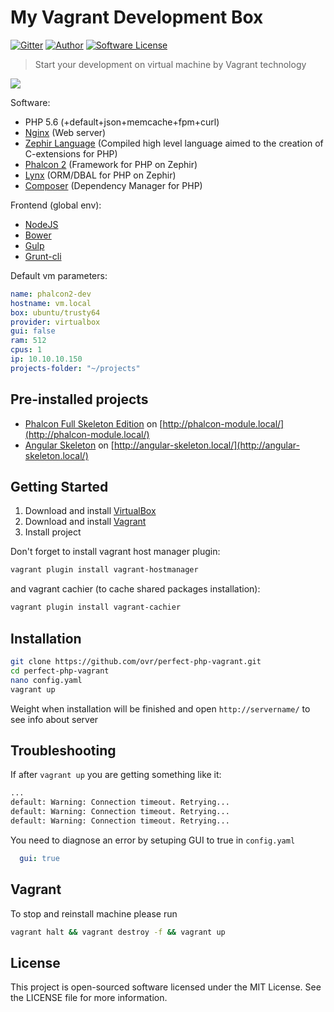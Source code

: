 My Vagrant Development Box
==========================

[![Gitter](http://img.shields.io/badge/gitter-join%20chat%20%E2%86%92-brightgreen.svg?style=flat-square)](https://gitter.im/ovr/perfect-php-vagrant?utm_source=badge&utm_medium=badge&utm_campaign=pr-badge&utm_content=badge)
[![Author](http://img.shields.io/badge/author-@ovr-blue.svg?style=flat-square)](https://twitter.com/ovrweb)
[![Software License](https://img.shields.io/badge/license-MIT-brightgreen.svg?style=flat-square)](LICENSE.md)

> Start your development on virtual machine by Vagrant technology

<img src="http://dmtry.me/img/logos/my-perfect-php-machine.jpg">

Software:

* PHP 5.6 (+default+json+memcache+fpm+curl)
* [Nginx](http://nginx.org/) (Web server)
* [Zephir Language](https://github.com/phalcon/zephir) (Compiled high level language aimed to the creation of C-extensions for PHP)
* [Phalcon 2](https://github.com/phalcon/cphalcon/tree/2.0.0) (Framework for PHP on Zephir)
* [Lynx](https://github.com/lynx/lynx) (ORM/DBAL for PHP on Zephir)
* [Composer](https://getcomposer.org/) (Dependency Manager for PHP)

Frontend (global env):

* [NodeJS](https://nodejs.org/)
* [Bower](http://bower.io/)
* [Gulp](http://gulpjs.com/)
* [Grunt-cli](https://github.com/gruntjs/grunt-cli)

Default vm parameters:

```yaml
name: phalcon2-dev
hostname: vm.local
box: ubuntu/trusty64
provider: virtualbox
gui: false
ram: 512
cpus: 1
ip: 10.10.10.150
projects-folder: "~/projects"
```

## Pre-installed projects

* [Phalcon Full Skeleton Edition](https://github.com/ovr/phalcon-module-skeleton) on [http://phalcon-module.local/](http://phalcon-module.local/)
* [Angular Skeleton](https://github.com/ovr/angular-skeleton) on [http://angular-skeleton.local/](http://angular-skeleton.local/)

## Getting Started

1. Download and install [VirtualBox](https://www.virtualbox.org/)
2. Download and install [Vagrant](http://www.vagrantup.com/)
3. Install project

Don't forget to install vagrant host manager plugin:

```bash
vagrant plugin install vagrant-hostmanager
```

and vagrant cachier (to cache shared packages installation):

```bash
vagrant plugin install vagrant-cachier
```

## Installation

```bash
git clone https://github.com/ovr/perfect-php-vagrant.git
cd perfect-php-vagrant
nano config.yaml
vagrant up
```

Weight when installation will be finished and open `http://servername/` to see info about server

## Troubleshooting

If after `vagrant up` you are getting something like it:

```sh
...
default: Warning: Connection timeout. Retrying...
default: Warning: Connection timeout. Retrying...
default: Warning: Connection timeout. Retrying...
```

You need to diagnose an error by setuping GUI to true in `config.yaml`

```yaml
  gui: true
```


## Vagrant

To stop and reinstall machine please run

```bash
vagrant halt && vagrant destroy -f && vagrant up
```

License
-------

This project is open-sourced software licensed under the MIT License. See the LICENSE file for more information.
